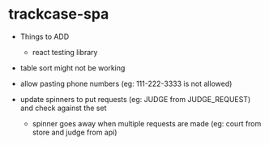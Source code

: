 # trackcase-spa

* Things to ADD
  * react testing library

* table sort might not be working
* allow pasting phone numbers (eg: 111-222-3333 is not allowed)
* update spinners to put requests (eg: JUDGE from JUDGE_REQUEST) and check against the set
  * spinner goes away when multiple requests are made (eg: court from store and judge from api)

